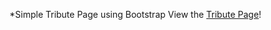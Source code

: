 *Simple Tribute Page using Bootstrap
View the <a href="http://codepen.io/neeraj-lad/full/wMOqdW/" target="_blank">Tribute Page</a>!
